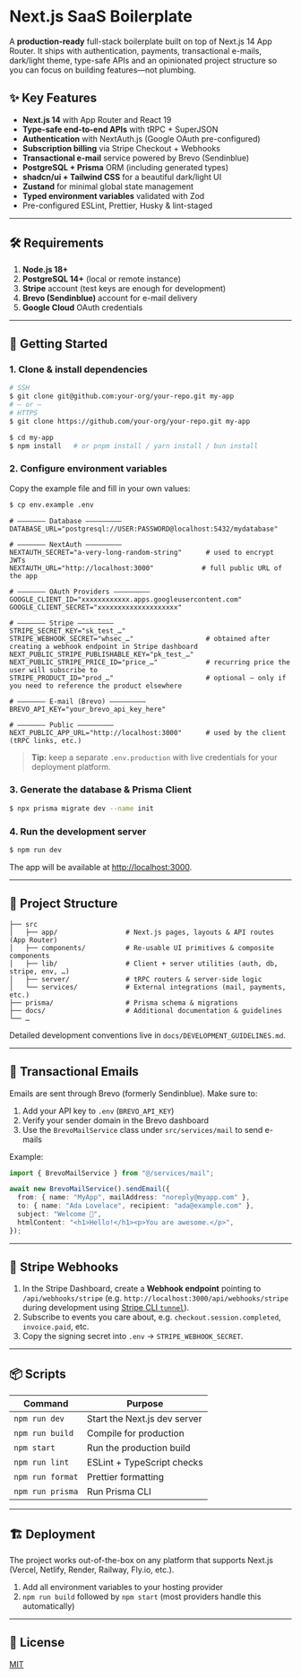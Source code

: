 # Next.js SaaS Boilerplate

A **production-ready** full-stack boilerplate built on top of Next.js 14 App Router. It ships with authentication, payments, transactional e-mails, dark/light theme, type-safe APIs and an opinionated project structure so you can focus on building features—not plumbing.

## ✨ Key Features

- **Next.js 14** with App Router and React 19
- **Type-safe end-to-end APIs** with tRPC + SuperJSON
- **Authentication** with NextAuth.js (Google OAuth pre-configured)
- **Subscription billing** via Stripe Checkout + Webhooks
- **Transactional e-mail** service powered by Brevo (Sendinblue)
- **PostgreSQL + Prisma** ORM (including generated types)
- **shadcn/ui + Tailwind CSS** for a beautiful dark/light UI
- **Zustand** for minimal global state management
- **Typed environment variables** validated with Zod
- Pre-configured ESLint, Prettier, Husky & lint-staged

---

## 🛠 Requirements

1. **Node.js 18+**
2. **PostgreSQL 14+** (local or remote instance)
3. **Stripe** account (test keys are enough for development)
4. **Brevo (Sendinblue)** account for e-mail delivery
5. **Google Cloud** OAuth credentials

---

## 🚀 Getting Started

### 1. Clone & install dependencies

```bash
# SSH
$ git clone git@github.com:your-org/your-repo.git my-app
# — or —
# HTTPS
$ git clone https://github.com/your-org/your-repo.git my-app

$ cd my-app
$ npm install   # or pnpm install / yarn install / bun install
```

### 2. Configure environment variables

Copy the example file and fill in your own values:

```bash
$ cp env.example .env
```

```env
# ——————— Database —————————
DATABASE_URL="postgresql://USER:PASSWORD@localhost:5432/mydatabase"

# ——————— NextAuth —————————
NEXTAUTH_SECRET="a-very-long-random-string"      # used to encrypt JWTs
NEXTAUTH_URL="http://localhost:3000"            # full public URL of the app

# ——————— OAuth Providers —————————
GOOGLE_CLIENT_ID="xxxxxxxxxxxx.apps.googleusercontent.com"
GOOGLE_CLIENT_SECRET="xxxxxxxxxxxxxxxxxxxx"

# ——————— Stripe —————————
STRIPE_SECRET_KEY="sk_test_…"
STRIPE_WEBHOOK_SECRET="whsec_…"                  # obtained after creating a webhook endpoint in Stripe dashboard
NEXT_PUBLIC_STRIPE_PUBLISHABLE_KEY="pk_test_…"
NEXT_PUBLIC_STRIPE_PRICE_ID="price_…"            # recurring price the user will subscribe to
STRIPE_PRODUCT_ID="prod_…"                       # optional – only if you need to reference the product elsewhere

# ——————— E-mail (Brevo) —————————
BREVO_API_KEY="your_brevo_api_key_here"

# ——————— Public —————————
NEXT_PUBLIC_APP_URL="http://localhost:3000"      # used by the client (tRPC links, etc.)
```

> **Tip:** keep a separate `.env.production` with live credentials for your deployment platform.

### 3. Generate the database & Prisma Client

```bash
$ npx prisma migrate dev --name init
```

### 4. Run the development server

```bash
$ npm run dev
```

The app will be available at <http://localhost:3000>.

---

## 🧬 Project Structure

```
├── src
│   ├── app/                 # Next.js pages, layouts & API routes (App Router)
│   ├── components/          # Re-usable UI primitives & composite components
│   ├── lib/                 # Client + server utilities (auth, db, stripe, env, …)
│   ├── server/              # tRPC routers & server-side logic
│   └── services/            # External integrations (mail, payments, etc.)
├── prisma/                  # Prisma schema & migrations
├── docs/                    # Additional documentation & guidelines
└── …
```

Detailed development conventions live in `docs/DEVELOPMENT_GUIDELINES.md`.

---

## 📨 Transactional Emails

Emails are sent through Brevo (formerly Sendinblue). Make sure to:

1. Add your API key to `.env` (`BREVO_API_KEY`)
2. Verify your sender domain in the Brevo dashboard
3. Use the `BrevoMailService` class under `src/services/mail` to send e-mails

Example:

```ts
import { BrevoMailService } from "@/services/mail";

await new BrevoMailService().sendEmail({
  from: { name: "MyApp", mailAddress: "noreply@myapp.com" },
  to: { name: "Ada Lovelace", recipient: "ada@example.com" },
  subject: "Welcome 👋",
  htmlContent: "<h1>Hello!</h1><p>You are awesome.</p>",
});
```

---

## 💸 Stripe Webhooks

1. In the Stripe Dashboard, create a **Webhook endpoint** pointing to `/api/webhooks/stripe` (e.g. `http://localhost:3000/api/webhooks/stripe` during development using [Stripe CLI `tunnel`](https://stripe.com/docs/stripe-cli)).
2. Subscribe to events you care about, e.g. `checkout.session.completed`, `invoice.paid`, etc.
3. Copy the signing secret into `.env` → `STRIPE_WEBHOOK_SECRET`.

---

## 📦 Scripts

| Command | Purpose |
|---------|---------|
| `npm run dev` | Start the Next.js dev server |
| `npm run build` | Compile for production |
| `npm start` | Run the production build |
| `npm run lint` | ESLint + TypeScript checks |
| `npm run format` | Prettier formatting |
| `npm run prisma` | Run Prisma CLI |

---

## 🏗 Deployment

The project works out-of-the-box on any platform that supports Next.js (Vercel, Netlify, Render, Railway, Fly.io, etc.).

1. Add all environment variables to your hosting provider
2. ​`npm run build` followed by `npm start` (most providers handle this automatically)

---

## 📝 License

[MIT](LICENSE)

